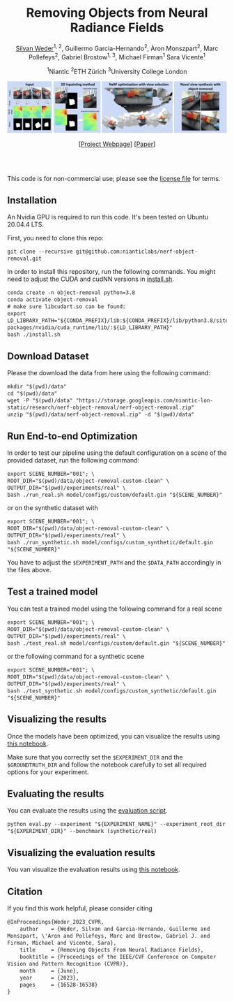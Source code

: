 <div align="center">
<h1> Removing Objects from Neural Radiance Fields </h1>
<a href="https://www.silvanweder.com">Silvan Weder</a><sup>1, 2</sup>, <a>Guillermo Garcia-Hernando</a><sup>2</sup>, <a >&Agraveron Monszpart</a><sup>2</sup>, <a >Marc Pollefeys</a><sup>2</sup>, <a>Gabriel Brostow</a><sup>1, 3</sup>,  <a >Michael Firman</a><sup>1</sup>  <a>Sara Vicente</a><sup>1</sup> 
  
<sup>1</sup>Niantic <sup>2</sup>ETH Zürich <sup>3</sup>University College London
  
![teaser](./assets/teaser.png)

[[Project Webpage](https://nianticlabs.github.io/nerf-object-removal/)]
[[Paper](https://nianticlabs.github.io/nerf-object-removal/resources/RemovingObjectsFromNeRFs.pdf)]

</div>
<br><br>

This code is for non-commercial use; please see the [license file](LICENSE) for terms.

## Installation

An Nvidia GPU is required to run this code. It's been tested on Ubuntu 20.04.4 LTS.

First, you need to clone this repo:

```shell
git clone --recursive git@github.com:nianticlabs/nerf-object-removal.git
```

In order to install this repository, run the following commands. You might need to adjust the CUDA and cudNN versions in [install.sh](install.sh).

```shell
conda create -n object-removal python=3.8
conda activate object-removal
# make sure libcudart.so can be found:
export LD_LIBRARY_PATH="${CONDA_PREFIX}/lib:${CONDA_PREFIX}/lib/python3.8/site-packages/nvidia/cuda_runtime/lib/:${LD_LIBRARY_PATH}"
bash ./install.sh
```

## Download Dataset

Please the download the data from here using the following command:

```shell
mkdir "$(pwd)/data"
cd "$(pwd)/data"
wget -P "$(pwd)/data" "https://storage.googleapis.com/niantic-lon-static/research/nerf-object-removal/nerf-object-removal.zip"
unzip "$(pwd)/data/nerf-object-removal.zip" -d "$(pwd)/data"
```

## Run End-to-end Optimization

In order to test our pipeline using the default configuration on a scene of the provided dataset, run the following command:

```shell
export SCENE_NUMBER="001"; \
ROOT_DIR="$(pwd)/data/object-removal-custom-clean" \
OUTPUT_DIR="$(pwd)/experiments/real" \
bash ./run_real.sh model/configs/custom/default.gin "${SCENE_NUMBER}"
```

or on the synthetic dataset with

```shell
export SCENE_NUMBER="001"; \
ROOT_DIR="$(pwd)/data/object-removal-custom-clean" \
OUTPUT_DIR="$(pwd)/experiments/real" \
bash ./run_synthetic.sh model/configs/custom_synthetic/default.gin "${SCENE_NUMBER}"
```

You have to adjust the ```$EXPERIMENT_PATH``` and the ```$DATA_PATH``` accordingly in the files above.


## Test a trained model

You can test a trained model using the following command for a real scene

```shell
export SCENE_NUMBER="001"; \
ROOT_DIR="$(pwd)/data/object-removal-custom-clean" \
OUTPUT_DIR="$(pwd)/experiments/real" \
bash ./test_real.sh model/configs/custom/default.gin "${SCENE_NUMBER}"
```

or the following command for a synthetic scene

```shell
export SCENE_NUMBER="001"; \
ROOT_DIR="$(pwd)/data/object-removal-custom-clean" \
OUTPUT_DIR="$(pwd)/experiments/real" \
bash ./test_synthetic.sh model/configs/custom_synthetic/default.gin "${SCENE_NUMBER}"
```


## Visualizing the results

Once the models have been optimized, you can visualize the results using [this notebook](notebooks/vis_experiment.ipynb).

Make sure that you correctly set the ```$EXPERIMENT_DIR``` and the ```$GROUNDTRUTH_DIR``` and follow the notebook carefully to set all required options for your experiment. 

## Evaluating the results

You can evaluate the results using the [evaluation script](evaluation/eval.py).

```shell
python eval.py --experiment "${EXPERIMENT_NAME}" --experiment_root_dir "${EXPERIMENT_DIR}" --benchmark (synthetic/real)
```

## Visualizing the evaluation results

You van visualize the evaluation results using [this notebook](notebooks/vis_results.ipynb).

## Citation

If you find this work helpful, please consider citing

```
@InProceedings{Weder_2023_CVPR,
    author    = {Weder, Silvan and Garcia-Hernando, Guillermo and Monszpart, \'Aron and Pollefeys, Marc and Brostow, Gabriel J. and Firman, Michael and Vicente, Sara},
    title     = {Removing Objects From Neural Radiance Fields},
    booktitle = {Proceedings of the IEEE/CVF Conference on Computer Vision and Pattern Recognition (CVPR)},
    month     = {June},
    year      = {2023},
    pages     = {16528-16538}
}
```
